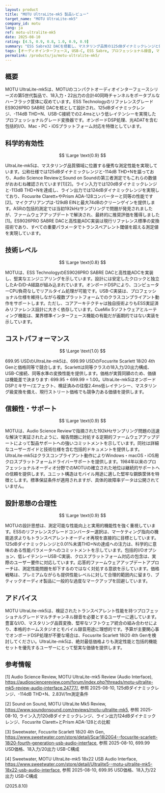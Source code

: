 ```yaml
---
layout: product
title: "MOTU UltraLite-mk5 製品レビュー"
target_name: "MOTU UltraLite-mk5"
company_id: motu
lang: ja
ref: motu-ultralite-mk5
date: 2025-08-10
rating: [4.5, 0.9, 0.8, 1.0, 0.9, 0.9]
summary: "ESS Sabre32 DACを搭載し、マスタリング品質の125dBダイナミックレンジと優秀な測定性能を699.95 USD（約105,000円・参考）で実現するプロフェッショナル18×22 USB-Cオーディオインターフェース。"
tags: [オーディオインターフェース, USB-C, ESS Sabre, プロフェッショナル録音, マルチチャンネル]
permalink: /products/ja/motu-ultralite-mk5/
---
```


## 概要

MOTU UltraLite-mk5は、MOTUのコンパクトオーディオインターフェースシリーズの第5世代製品で、18入力・22出力の合計40同時チャンネルをポータブルなハーフラック筐体に収めています。ESS TechnologyのリファレンスグレードES9026PRO SABRE DACを核として設計され、125dBダイナミックレンジ、-114dB THD+N、USB-C接続での2.4msという低レイテンシーを実現したプロフェッショナルグレード変換器です。オンボードDSP処理、光ADATを含む包括的I/O、Mac・PC・iOSプラットフォーム対応を特徴としています。

## 科学的有効性

$$ \Large \text{0.9} $$

UltraLite-mk5は、マスタリング品質領域に位置する優秀な測定性能を実現しています。公称仕様では125dBダイナミックレンジと-114dB THD+Nを謳っており、Audio Science ReviewとSound on Soundの第三者測定でもこれらの数値がおおむね確認されています[1][2]。ライン入力では120dBダイナミックレンジと-113dB THD+Nを達成し、ライン出力では124dBダイナミックレンジを実現しており、Focusrite Clarett+やPrism ADA-128コンバーターと同等の性能です[2]。マイクプリアンプは-129dB EINと最大74dBのクリーンゲインを提供します。ASRの包括的測定では当初192kHzサンプリングで問題が発見されましたが、ファームウェアアップデートで解決され、最終的に推奨評価を獲得しました[1]。ES9026PRO SABRE DACと高性能ADC実装は現行リファレンス標準の変換技術であり、すべての重要パラメータでトランスペアレント閾値を超える測定値を実現しています。

## 技術レベル

$$ \Large \text{0.8} $$

MOTUは、ESS TechnologyのES9026PRO SABRE DACと高性能ADCを実装し、堅実なエンジニアリングを示しています。設計には安定したクロックと独立したA-D/D-A経路が組み込まれています。オンボードDSPにより、コンピューターCPU負荷なしでリアルタイム処理が可能です。USB-C実装は、プロフェッショナル仕様を維持しながら複数プラットフォームでのクラスコンプライアント動作をサポートします。ただし、コアアーキテクチャは独自技術よりもESS実証済みリファレンス設計に大きく依存しています。CueMix 5ソフトウェアとルーティング機能は、業界標準インターフェース機能の有能だが画期的ではない実装を示しています。

## コストパフォーマンス

$$ \Large \text{1.0} $$

699.95 USDのUltraLite-mk5は、699.99 USDのFocusrite Scarlett 18i20 4th Genと価格同等で競合します。Scarlettは同等クラスの18入力/20出力構成、USB-C接続、同等水準の変換性能を提供します。価格が実質同額のため、価値は機能差で決まります: 699.95 ÷ 699.99 = 1.00。UltraLite-mk5はオンボードDSPミキサー/エフェクト、検証済みの往復2.4ms低レイテンシー、マスタリング級変換を備え、現行ストリート価格でも競争力ある価値を提供します。

## 信頼性・サポート

$$ \Large \text{0.9} $$

MOTUは、Audio Science Reviewで指摘された192kHzサンプリング問題の迅速な解決で実証されたように、報告問題に対処する定期的ファームウェアアップデートによって製品サポートへの強いコミットメントを示しています。同社は詳細なユーザーガイドと技術仕様を含む包括的ドキュメントを提供します。UltraLite-mk5はクラスコンプライアント動作によりWindows・macOS・iOS用クロスプラットフォームドライバーサポートを提供します。1984年以来のプロフェッショナルオーディオ分野でのMOTUの確立された地位は継続的サポートへの信頼を提供します。ユニット構造はモバイル用途に適した堅牢な鋼鉄筐体を特徴とします。標準保証条件が適用されますが、具体的故障率データは公開されていません。

## 設計思想の合理性

$$ \Large \text{0.9} $$

MOTUの設計思想は、測定可能な性能向上と実用的機能性を強く重視しています。ESSのリファレンスグレードコンバーター選択は、マーケティング指向の機能追求よりもトランスペアレントオーディオ再現を直接的に目標としています。125dBダイナミックレンジと0.01%未満THD+Nの達成への注力は、科学的に意味のある性能パラメータへのコミットメントを示しています。包括的I/Oオプション、低レイテンシーUSB-C実装、クロスプラットフォーム対応の包含は、実際のユーザー要件に対応しています。応答的ファームウェアアップデートアプローチは、測定性能問題を却下するのではなく対処する意欲を示しています。価格戦略は、プレミアムながらも提供性能レベルに対して合理的範囲内に留まり、ブティックオーディオ製品に一般的な過度なマークアップを回避しています。

## アドバイス

MOTU UltraLite-mk5は、検証されたトランスペアレント性能を持つプロフェッショナルグレードマルチチャンネル録音を必要とするユーザーに適しています。豊富なI/O、マスタリング品質変換、堅牢なソフトウェア統合の組み合わせにより、本格的ホームスタジオとモバイル録音用途に理想的です。予算が主要関心事でオンボードDSP処理が不要な場合は、Focusrite Scarlett 18i20 4th Genを検討してください。UltraLite-mk5は、絶対最低価格よりも測定性能と包括的機能セットを優先するユーザーにとって堅実な価値を提供します。

## 参考情報

[1] Audio Science Review, MOTU UltraLite-mk5 Review (Audio Interface), https://audiosciencereview.com/forum/index.php?threads/motu-ultralite-mk5-review-audio-interface.24777/, 参照 2025-08-10, 125dBダイナミックレンジ、-114dB THD+N、2.83V/1m測定条件

[2] Sound on Sound, MOTU UltraLite Mk5 Review, https://www.soundonsound.com/reviews/motu-ultralite-mk5, 参照 2025-08-10, ライン入力120dBダイナミックレンジ、ライン出力124dBダイナミックレンジ、Focusrite Clarett+とPrism ADA-128との比較

[3] Sweetwater, Focusrite Scarlett 18i20 4th Gen, https://www.sweetwater.com/store/detail/Scar18i20G4--focusrite-scarlett-18i20-fourth-generation-usb-audio-interface, 参照 2025-08-10, 699.99 USD価格、18入力/20出力 USB-C構成

[4] Sweetwater, MOTU UltraLite-mk5 18x22 USB Audio Interface, https://www.sweetwater.com/store/detail/Ultralite5--motu-ultralite-mk5-18x22-usb-audio-interface, 参照 2025-08-10, 699.95 USD価格、18入力/22出力 USB-C構成

(2025.8.10)